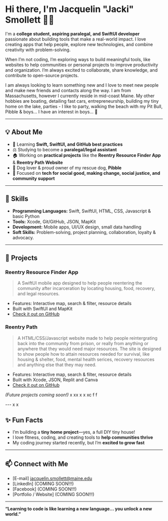 # Hi there, I'm Jacquelin "Jacki" Smollett 👋😁

I'm a **college student, aspiring paralegal, and SwiftUI developer** passionate about building tools that make a real-world impact. I love creating apps that help people, explore new technologies, and combine creativity with problem-solving. 

When I’m not coding, I’m exploring ways to build meaningful tools, like websites to help communities or personal projects to improve productivity and organization. I’m always excited to collaborate, share knowledge, and contribute to open-source projects. 

I am always looking to learn something new and I love to meet new people and make new friends and contacts along the way. I am from Massachusetts, however I currently reside in mid-coast Maine. My other hobbies are boating, detailing fast cars, entrepreneurship, building my tiny home on the lake, parties - I like to party, walking the beach with my Pit Bull, Pibble & boys... I have an interest in boys... 💋 

---

## 💡 About Me
- 🌱 Learning **Swift, SwiftUI, and GitHub best practices**  
- ⚖️ Studying to become a **paralegal/legal assistant**  
- 🏠 Working on **practical projects** like the **Reentry Resource Finder App** & **Reentry Path Website** 
- 🐶 Dog lover & proud owner of my rescue dog, **Pibble** 
- 🎯 Focused on **tech for social good, making change, social justice, and community support**  

---

## 🚀 Skills
- **Programming Languages:** Swift, SwiftUI, HTML, CSS, Javascript & basic Python  
- **Tools:** Xcode, Git/GitHub, JSON, MapKit  
- **Development:** Mobile apps, UI/UX design, small data handling  
- **Soft Skills:** Problem-solving, project planning, collaboration, loyalty & advocacy.  

---

## 📂 Projects
### Reentry Resource Finder App
> A SwiftUI mobile app designed to help people reentering the community after incarceration by locating housing, food, recovery, and legal resources.  
- Features: Interactive map, search & filter, resource details  
- Built with SwiftUI and MapKit  
- [Check it out on GitHub](https://github.com/CUB4UDK/ReentryResourceFinder)

### Reentry Path
> A HTML/CSS/Javascript website made to help people reintergrating back into the community from prison, or really from anything or anywhere that they would need major resources. The site is designed to show people how to attain resources needed for survival, like housing & shelter, food, mental health serices, recovery resources and anything else that they may need.
- Features: Interactive map, search & filter, resource details  
- Built with Xcode, JSON, Replit and Canva 
- [Check it out on GitHub](https://github.com/CUB4UDK/ReentryPath)
  
*(Future projects coming soon!)*                                                                                                                                                      x xx                                                                                                                                                                                                                                        x     x                                                                                                                                                                                                                                                                                                                                                                             xc                                                                                                                                                                                                                                                                                  f                          f

---                                                                                                                                                                                                                                                                                                                                                                                                                                                                                                                                                                                                                                                x                                                                                                                                             x                                                                                                                                                                                                                               

## ✨ Fun Facts
- I’m building a **tiny home project**—yes, a full DIY tiny house!  
- I love fitness, coding, and creating tools to **help communities thrive**  
- My coding journey started recently, but I’m **excited to grow fast**  

---

## 📫 Connect with Me
- [E-mail] jacquelin.smollett@maine.edu
- [LinkedIn] (COMING SOON!!!)
- [Facebook] (COMING SOON!!!)
- [Portfolio / Website] (COMING SOON!!!)
  

---

**“Learning to code is like learning a new language... you unlock a new world.”**  
